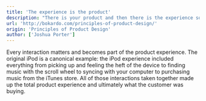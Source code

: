 ```yaml
---
title: 'The experience is the product'
description: "There is your product and then there is the experience someone has using your product. It's easy to see the difference from afar, but to the person using your product they are one and the same."
url: 'http://bokardo.com/principles-of-product-design/'
origin: 'Principles of Product Design'
author: ['Joshua Porter']
---
```


Every interaction matters and becomes part of the product experience. The original iPod is a canonical example: the iPod experience included everything from picking up and feeling the heft of the device to finding music with the scroll wheel to syncing with your computer to purchasing music from the iTunes store. All of those interactions taken together made up the total product experience and ultimately what the customer was buying.
